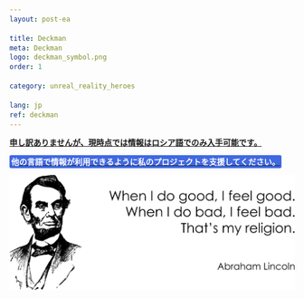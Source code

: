 ```yaml
---
layout: post-ea

title: Deckman
meta: Deckman
logo: deckman_symbol.png
order: 1

category: unreal_reality_heroes

lang: jp
ref: deckman
---
```


**<a href="https://lincolnvirus.com/projects/ru/comics/unreal_reality/heroes/deckman.html" target="_blank">申し訳ありませんが、現時点では情報はロシア語でのみ入手可能です。</a>**

**<a href="https://www.paypal.com/cgi-bin/webscr?cmd=_s-xclick&hosted_button_id=T3KLFW2TE8SJC&source=url" target="_blank"><span style="background-color:#4169E1; color:white; padding:3px; border-radius: 3px">他の言語で情報が利用できるように私のプロジェクトを支援してください。</span></a>**

<a data-fancybox="gallery" href="/img/programming/Lincoln.png"><img src="/img/programming/Lincoln.png" alt=""></a>
